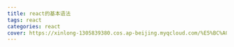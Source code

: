 ```yaml
---
title: react的基本语法
tags: react
categories: react
cover: https://xinlong-1305839380.cos.ap-beijing.myqcloud.com/%E5%BC%A0%E9%91%AB%E9%BE%99%E7%9A%84%E5%9B%BE%E7%89%87/1.jpeg
---
```

